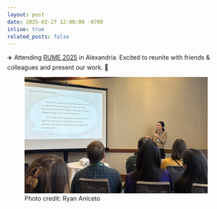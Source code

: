 ```yaml
---
layout: post
date: 2025-02-27 12:00:00 -0700
inline: true
related_posts: false
---
```


:airplane: Attending [RUME 2025](https://sites.google.com/view/rume2025/) in Alexandria. Excited to reunite with friends & colleagues and present our work. :smiling_face_with_three_hearts:	

<figure class="news-figure">
  <img src="/assets/img/news/RUME 25 IODSM Talk.jpg" alt="Nancy's RUME 25 talk">
  <figcaption>Photo credit: Ryan Aniceto</figcaption>
</figure>
